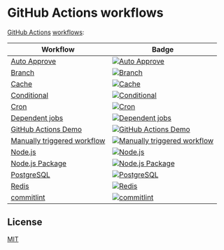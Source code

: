 # GitHub Actions workflows

[GitHub Actions](https://github.com/features/actions) [workflows](https://docs.github.com/en/actions/reference/workflow-syntax-for-github-actions):

| Workflow | Badge |
| --- | --- |
| [Auto Approve](.github/workflows/auto-approve.yml) | [![Auto Approve](https://github.com/remarkablemark/github-actions-workflows/actions/workflows/auto-approve.yml/badge.svg)](https://github.com/remarkablemark/github-actions-workflows/actions/workflows/auto-approve.yml) |
| [Branch](.github/workflows/branch.yml) | [![Branch](https://github.com/remarkablemark/github-actions-workflows/actions/workflows/branch.yml/badge.svg)](https://github.com/remarkablemark/github-actions-workflows/actions/workflows/branch.yml) |
| [Cache](.github/workflows/cache.yml) | [![Cache](https://github.com/remarkablemark/github-actions-workflows/actions/workflows/cache.yml/badge.svg)](https://github.com/remarkablemark/github-actions-workflows/actions/workflows/cache.yml) |
| [Conditional](.github/workflows/conditional.yml) | [![Conditional](https://github.com/remarkablemark/github-actions-workflows/actions/workflows/conditional.yml/badge.svg)](https://github.com/remarkablemark/github-actions-workflows/actions/workflows/conditional.yml) |
| [Cron](.github/workflows/cron.yml) | [![Cron](https://github.com/remarkablemark/github-actions-workflows/actions/workflows/cron.yml/badge.svg)](https://github.com/remarkablemark/github-actions-workflows/actions/workflows/cron.yml) |
| [Dependent jobs](.github/workflows/dependent-jobs.yml) | [![Dependent jobs](https://github.com/remarkablemark/github-actions-workflows/actions/workflows/dependent-jobs.yml/badge.svg)](https://github.com/remarkablemark/github-actions-workflows/actions/workflows/dependent-jobs.yml) |
| [GitHub Actions Demo](.github/workflows/github-actions-demo.yml) | [![GitHub Actions Demo](https://github.com/remarkablemark/github-actions-workflows/actions/workflows/github-actions-demo.yml/badge.svg)](https://github.com/remarkablemark/github-actions-workflows/actions/workflows/github-actions-demo.yml) |
| [Manually triggered workflow](.github/workflows/workflow-dispatch.yml) | [![Manually triggered workflow](https://github.com/remarkablemark/github-actions-workflows/actions/workflows/workflow-dispatch.yml/badge.svg)](https://github.com/remarkablemark/github-actions-workflows/actions/workflows/workflow-dispatch.yml) |
| [Node.js](.github/workflows/nodejs.yml) | [![Node.js](https://github.com/remarkablemark/github-actions-workflows/actions/workflows/nodejs.yml/badge.svg)](https://github.com/remarkablemark/github-actions-workflows/actions/workflows/nodejs.yml) |
| [Node.js Package](.github/workflows/npm-publish.yml) | [![Node.js Package](https://github.com/remarkablemark/github-actions-workflows/actions/workflows/npm-publish.yml/badge.svg)](https://github.com/remarkablemark/github-actions-workflows/actions/workflows/npm-publish.yml) |
| [PostgreSQL](.github/workflows/postgres.yml) | [![PostgreSQL](https://github.com/remarkablemark/github-actions-workflows/actions/workflows/postgres.yml/badge.svg)](https://github.com/remarkablemark/github-actions-workflows/actions/workflows/postgres.yml) |
| [Redis](.github/workflows/redis.yml) | [![Redis](https://github.com/remarkablemark/github-actions-workflows/actions/workflows/redis.yml/badge.svg)](https://github.com/remarkablemark/github-actions-workflows/actions/workflows/redis.yml) |
| [commitlint](.github/workflows/commitlint.yml) | [![commitlint](https://github.com/remarkablemark/github-actions-workflows/actions/workflows/commitlint.yml/badge.svg)](https://github.com/remarkablemark/github-actions-workflows/actions/workflows/commitlint.yml) |

## License

[MIT](LICENSE)
